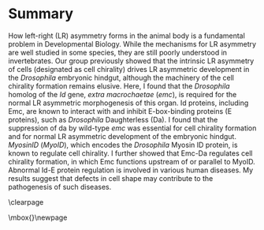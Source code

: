 # Summary

How left-right (LR) asymmetry forms in the animal body is a fundamental problem in Developmental Biology.
While the mechanisms for LR asymmetry are well studied in some species, they are still poorly understood in invertebrates.
Our group previously showed that the intrinsic LR asymmetry of cells (designated as cell chirality) drives LR asymmetric development in the *Drosophila* embryonic hindgut, although the machinery of the cell chirality formation remains elusive.
Here, I found that the *Drosophila* homolog of the *Id* gene, *extra macrochaetae* (*emc*), is required for the normal LR asymmetric morphogenesis of this organ.
Id proteins, including Emc, are known to interact with and inhibit E-box-binding proteins (E proteins), such as *Drosophila* Daughterless (Da).
I found that the suppression of da by wild-type *emc* was essential for cell chirality formation and for normal LR asymmetric development of the embryonic hindgut.
*MyosinID* (*MyoID*), which encodes the *Drosophila* Myosin ID protein, is known to regulate cell chirality.
I further showed that Emc-Da regulates cell chirality formation, in which Emc functions upstream of or parallel to MyoID.
Abnormal Id-E protein regulation is involved in various human diseases.
My results suggest that defects in cell shape may contribute to the pathogenesis of such diseases.

\clearpage

\mbox{}\newpage

